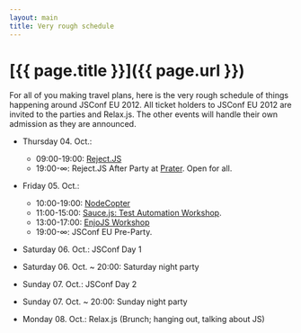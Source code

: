 ```yaml
---
layout: main
title: Very rough schedule
---
```


# [{{ page.title }}]({{ page.url }})

For all of you making travel plans, here is the very rough schedule of things happening around JSConf EU 2012. All ticket holders to JSConf EU 2012 are invited to the parties and Relax.js. The other events will handle their own admission as they are announced.

- Thursday 04. Oct.:
  - 09:00-19:00: [Reject.JS](http://rejectjs.org)
  - 19:00-∞: Reject.JS After Party at [Prater](http://www.pratergarten.de/d/). Open for all.

- Friday 05. Oct.:
  - 10:00-19:00: [NodeCopter](http://nodecopter.com)
  - 11:00-15:00: [Sauce.js: Test Automation Workshop](http://2012.jsconf.eu/2012/09/27/announcing-saucejs-workshop.html).
  - 13:00-17:00: [EnjoJS Workshop](http://2012.jsconf.eu/2012/09/26/announcing-enyojs-workshop.html)
  - 19:00-∞: JSConf EU Pre-Party.

- Saturday 06. Oct.: JSConf Day 1
- Saturday 06. Oct. ~ 20:00: Saturday night party
- Sunday 07. Oct.: JSConf Day 2
- Sunday 07. Oct. ~ 20:00: Sunday night party
- Monday 08. Oct.: Relax.js (Brunch; hanging out, talking about JS)